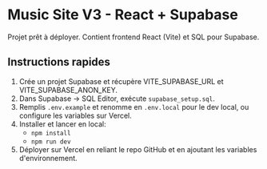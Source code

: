 # Music Site V3 - React + Supabase
Projet prêt à déployer. Contient frontend React (Vite) et SQL pour Supabase.

## Instructions rapides
1. Crée un projet Supabase et récupère VITE_SUPABASE_URL et VITE_SUPABASE_ANON_KEY.
2. Dans Supabase -> SQL Editor, exécute `supabase_setup.sql`.
3. Remplis `.env.example` et renomme en `.env.local` pour le dev local, ou configure les variables sur Vercel.
4. Installer et lancer en local:
   - `npm install`
   - `npm run dev`
5. Déployer sur Vercel en reliant le repo GitHub et en ajoutant les variables d'environnement.
